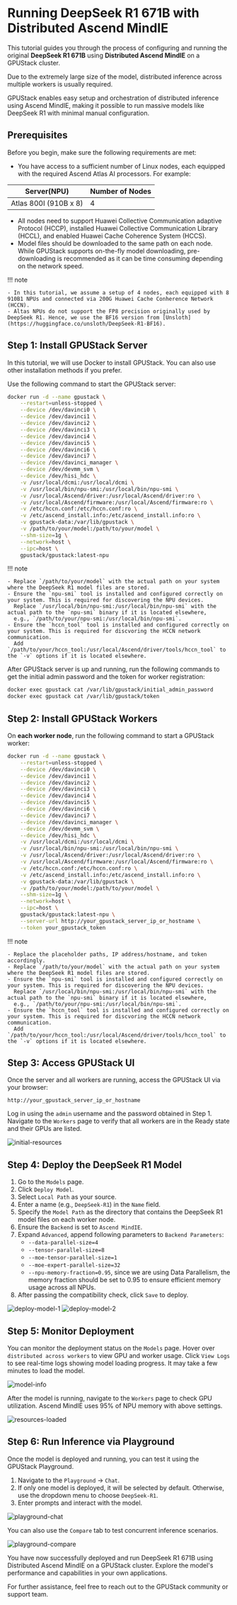 # Running DeepSeek R1 671B with Distributed Ascend MindIE

This tutorial guides you through the process of configuring and running the original **DeepSeek R1 671B** using **Distributed Ascend MindIE** on a GPUStack cluster. 

Due to the extremely large size of the model, distributed inference across multiple workers is usually required.

GPUStack enables easy setup and orchestration of distributed inference using Ascend MindIE, making it possible to run massive models like DeepSeek R1 with minimal manual configuration.

## Prerequisites

Before you begin, make sure the following requirements are met:

- You have access to a sufficient number of Linux nodes, each equipped with the required Ascend Atlas AI processors. For example:

<div class="center-table" markdown>

| **Server(NPU)**       | **Number of Nodes** |
|-----------------------|---------------------|
| Atlas 800I (910B x 8) | 4                   |

</div>

- All nodes need to support Huawei Collective Communication adaptive Protocol (HCCP), installed Huawei Collective Communication Library (HCCL), and enabled Huawei Cache Coherence System (HCCS).
- Model files should be downloaded to the same path on each node. While GPUStack supports on-the-fly model downloading, pre-downloading is recommended as it can be time consuming depending on the network speed.

!!! note

    - In this tutorial, we assume a setup of 4 nodes, each equipped with 8 910B1 NPUs and connected via 200G Huawei Cache Conherence Network (HCCN).
    - Altas NPUs do not support the FP8 precision originally used by DeepSeek R1. Hence, we use the BF16 version from [Unsloth](https://huggingface.co/unsloth/DeepSeek-R1-BF16).

## Step 1: Install GPUStack Server

In this tutorial, we will use Docker to install GPUStack. You can also use other installation methods if you prefer.

Use the following command to start the GPUStack server:

```bash
docker run -d --name gpustack \
    --restart=unless-stopped \
    --device /dev/davinci0 \
    --device /dev/davinci1 \
    --device /dev/davinci2 \
    --device /dev/davinci3 \
    --device /dev/davinci4 \
    --device /dev/davinci5 \
    --device /dev/davinci6 \
    --device /dev/davinci7 \
    --device /dev/davinci_manager \
    --device /dev/devmm_svm \
    --device /dev/hisi_hdc \
    -v /usr/local/dcmi:/usr/local/dcmi \
    -v /usr/local/bin/npu-smi:/usr/local/bin/npu-smi \
    -v /usr/local/Ascend/driver:/usr/local/Ascend/driver:ro \
    -v /usr/local/Ascend/firmware:/usr/local/Ascend/firmware:ro \
    -v /etc/hccn.conf:/etc/hccn.conf:ro \
    -v /etc/ascend_install.info:/etc/ascend_install.info:ro \
    -v gpustack-data:/var/lib/gpustack \
    -v /path/to/your/model:/path/to/your/model \
    --shm-size=1g \
    --network=host \
    --ipc=host \
    gpustack/gpustack:latest-npu
```

!!! note

    - Replace `/path/to/your/model` with the actual path on your system where the DeepSeek R1 model files are stored.
    - Ensure the `npu-smi` tool is installed and configured correctly on your system. This is required for discovering the NPU devices. 
      Replace `/usr/local/bin/npu-smi:/usr/local/bin/npu-smi` with the actual path to the `npu-smi` binary if it is located elsewhere,
      e.g., `/path/to/your/npu-smi:/usr/local/bin/npu-smi`.
    - Ensure the `hccn_tool` tool is installed and configured correctly on your system. This is required for discvoring the HCCN network communication. 
      Add `/path/to/your/hccn_tool:/usr/local/Ascend/driver/tools/hccn_tool` to the `-v` options if it is located elsewhere.

After GPUStack server is up and running, run the following commands to get the initial admin password and the token for worker registration:

```bash
docker exec gpustack cat /var/lib/gpustack/initial_admin_password
docker exec gpustack cat /var/lib/gpustack/token
```

## Step 2: Install GPUStack Workers

On **each worker node**, run the following command to start a GPUStack worker:

```bash
docker run -d --name gpustack \
    --restart=unless-stopped \
    --device /dev/davinci0 \
    --device /dev/davinci1 \
    --device /dev/davinci2 \
    --device /dev/davinci3 \
    --device /dev/davinci4 \
    --device /dev/davinci5 \
    --device /dev/davinci6 \
    --device /dev/davinci7 \
    --device /dev/davinci_manager \
    --device /dev/devmm_svm \
    --device /dev/hisi_hdc \
    -v /usr/local/dcmi:/usr/local/dcmi \
    -v /usr/local/bin/npu-smi:/usr/local/bin/npu-smi \
    -v /usr/local/Ascend/driver:/usr/local/Ascend/driver:ro \
    -v /usr/local/Ascend/firmware:/usr/local/Ascend/firmware:ro \
    -v /etc/hccn.conf:/etc/hccn.conf:ro \
    -v /etc/ascend_install.info:/etc/ascend_install.info:ro \
    -v gpustack-data:/var/lib/gpustack \
    -v /path/to/your/model:/path/to/your/model \
    --shm-size=1g \
    --network=host \
    --ipc=host \
    gpustack/gpustack:latest-npu \
    --server-url http://your_gpustack_server_ip_or_hostname \
    --token your_gpustack_token
```

!!! note

    - Replace the placeholder paths, IP address/hostname, and token accordingly.
    - Replace `/path/to/your/model` with the actual path on your system where the DeepSeek R1 model files are stored.
    - Ensure the `npu-smi` tool is installed and configured correctly on your system. This is required for discovering the NPU devices. 
      Replace `/usr/local/bin/npu-smi:/usr/local/bin/npu-smi` with the actual path to the `npu-smi` binary if it is located elsewhere,
      e.g., `/path/to/your/npu-smi:/usr/local/bin/npu-smi`.
    - Ensure the `hccn_tool` tool is installed and configured correctly on your system. This is required for discvoring the HCCN network communication. 
      Add `/path/to/your/hccn_tool:/usr/local/Ascend/driver/tools/hccn_tool` to the `-v` options if it is located elsewhere.

## Step 3: Access GPUStack UI

Once the server and all workers are running, access the GPUStack UI via your browser:

```
http://your_gpustack_server_ip_or_hostname
```

Log in using the `admin` username and the password obtained in Step 1. Navigate to the `Workers` page to verify that all workers are in the Ready state and their GPUs are listed.

![initial-resources](../assets/tutorials/running-deepseek-r1-671b-with-distributed-ascend-mindie/initial-resources.png)

## Step 4: Deploy the DeepSeek R1 Model

1. Go to the `Models` page.
2. Click `Deploy Model`.
3. Select `Local Path` as your source.
4. Enter a name (e.g., `DeepSeek-R1`) in the `Name` field.
5. Specify the `Model Path` as the directory that contains the DeepSeek R1 model files on each worker node.
6. Ensure the `Backend` is set to `Ascend MindIE`.
7. Expand `Advanced`, append following parameters to `Backend Parameters`:
   - `--data-parallel-size=4`
   - `--tensor-parallel-size=8`
   - `--moe-tensor-parallel-size=1`
   - `--moe-expert-parallel-size=32`
   - `--npu-memory-fraction=0.95`, since we are using Data Parallelism, the memory fraction should be set to 0.95 to ensure efficient memory usage across all NPUs. 
8. After passing the compatibility check, click `Save` to deploy.

![deploy-model-1](../assets/tutorials/running-deepseek-r1-671b-with-distributed-ascend-mindie/deploy-model-1.png)
![deploy-model-2](../assets/tutorials/running-deepseek-r1-671b-with-distributed-ascend-mindie/deploy-model-2.png)

## Step 5: Monitor Deployment

You can monitor the deployment status on the `Models` page. Hover over `distributed across workers` to view GPU and worker usage. Click `View Logs` to see real-time logs showing model loading progress. It may take a few minutes to load the model.

![model-info](../assets/tutorials/running-deepseek-r1-671b-with-distributed-ascend-mindie/model-info.png)

After the model is running, navigate to the `Workers` page to check GPU utilization. Ascend MindIE uses 95% of NPU memory with above settings.

![resources-loaded](../assets/tutorials/running-deepseek-r1-671b-with-distributed-ascend-mindie/resources-loaded.png)

## Step 6: Run Inference via Playground

Once the model is deployed and running, you can test it using the GPUStack Playground.

1. Navigate to the `Playground` -> `Chat`.
2. If only one model is deployed, it will be selected by default. Otherwise, use the dropdown menu to choose `DeepSeek-R1`.
3. Enter prompts and interact with the model.

![playground-chat](../assets/tutorials/running-deepseek-r1-671b-with-distributed-ascend-mindie/playground-chat.png)

You can also use the `Compare` tab to test concurrent inference scenarios.

![playground-compare](../assets/tutorials/running-deepseek-r1-671b-with-distributed-ascend-mindie/playground-compare.png)

You have now successfully deployed and run DeepSeek R1 671B using Distributed Ascend MindIE on a GPUStack cluster. Explore the model's performance and capabilities in your own applications.

For further assistance, feel free to reach out to the GPUStack community or support team.
